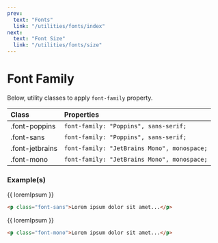 ```yaml
---
prev:
  text: "Fonts"
  link: "/utilities/fonts/index"
next:
  text: "Font Size"
  link: "/utilities/fonts/size"
---
```


<script setup>
import { ref } from 'vue';

const loremIpsum = ref(`
Lorem ipsum dolor sit amet, consectetur adipiscing elit. Quisque eget tempor velit. Duis dapibus convallis lacus et semper. Cras dictum porttitor facilisis. Sed a sapien fringilla, tincidunt nunc et, sollicitudin lacus. Etiam ut lorem nisl. Quisque quis euismod odio. Integer pharetra eros in turpis vestibulum, ac bibendum elit vehicula. Fusce ultricies, erat vitae pharetra placerat, risus mi tristique urna, sit amet commodo erat lectus ac felis.
`);
</script>

# Font Family

Below, utility classes to apply `font-family` property.

| Class           | Properties                                  |
| :-------------- | :------------------------------------------ |
| .font-poppins   | `font-family: "Poppins", sans-serif;`       |
| .font-sans      | `font-family: "Poppins", sans-serif;`       |
| .font-jetbrains | `font-family: "JetBrains Mono", monospace;` |
| .font-mono      | `font-family: "JetBrains Mono", monospace;` |

### Example(s)

<div class="flex-column radius-8 px-6 py-4 mt-8" style="background-color: var(--vp-c-bg-alt);">
  <span class="font-sans">{{ loremIpsum }}</span>
</div>

```html
<p class="font-sans">Lorem ipsum dolor sit amet...</p>
```

<div class="flex-column radius-8 px-6 py-4" style="background-color: var(--vp-c-bg-alt);">
  <span class="font-mono">{{ loremIpsum }}</span>
</div>

```html
<p class="font-mono">Lorem ipsum dolor sit amet...</p>
```
